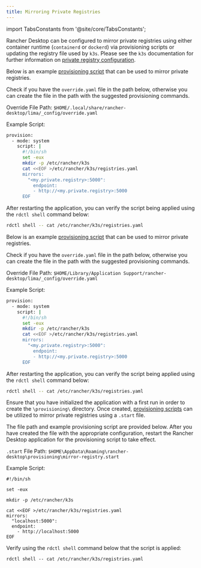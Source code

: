 ```yaml
---
title: Mirroring Private Registries
---
```


import TabsConstants from '@site/core/TabsConstants';

<head>
  <link rel="canonical" href="https://docs.rancherdesktop.io/how-to-guides/mirror-private-registry"/>
</head>

Rancher Desktop can be configured to mirror private registries using either container runtime (`containerd` or `dockerd`) via provisioning scripts or updating the registry file used by `k3s`. Please see the `k3s` documentation for further information on [private registry configuration](https://docs.k3s.io/installation/private-registry).

<Tabs groupId="os" defaultValue={TabsConstants.defaultOs}>
<TabItem value="Linux">

Below is an example [provisioning script](../how-to-guides/provisioning-scripts.md#macOS--Linux) that can be used to mirror private registries.

Check if you have the `override.yaml` file in the path below, otherwise you can create the file in the path with the suggested provisioning commands.

Override File Path:
`$HOME/.local/share/rancher-desktop/lima/_config/override.yaml`

Example Script:
```bash
provision:
  - mode: system
    script: |
      #!/bin/sh
      set -eux
      mkdir -p /etc/rancher/k3s
      cat <<EOF >/etc/rancher/k3s/registries.yaml
      mirrors:
        "<my.private.registry>:5000":
          endpoint:
          - http://<my.private.registry>:5000
      EOF
```

After restarting the application, you can verify the script being applied using the `rdctl shell` command below:

```bash
rdctl shell -- cat /etc/rancher/k3s/registries.yaml
```

</TabItem>
<TabItem value="macOS">

Below is an example [provisioning script](../how-to-guides/provisioning-scripts.md#macOS--Linux) that can be used to mirror private registries.

Check if you have the `override.yaml` file in the path below, otherwise you can create the file in the path with the suggested provisioning commands.

Override File Path:
`$HOME/Library/Application Support/rancher-desktop/lima/_config/override.yaml`

Example Script:

```bash
provision:
  - mode: system
    script: |
      #!/bin/sh
      set -eux
      mkdir -p /etc/rancher/k3s
      cat <<EOF >/etc/rancher/k3s/registries.yaml
      mirrors:
        "<my.private.registry>:5000":
          endpoint:
          - http://<my.private.registry>:5000
      EOF
```

After restarting the application, you can verify the script being applied using the `rdctl shell` command below:

```bash
rdctl shell -- cat /etc/rancher/k3s/registries.yaml
```

</TabItem>
<TabItem value="Windows">

Ensure that you have initialized the application with a first run in order to create the `\provisioning\` directory. Once created, [provisioning scripts](../how-to-guides/provisioning-scripts.md#Windows) can be utilized to mirror private registries using a `.start` file.

The file path and example provisioning script are provided below. After you have created the file with the appropriate configuration, restart the Rancher Desktop application for the provisioning script to take effect.

`.start` File Path:
`$HOME\AppData\Roaming\rancher-desktop\provisioning\mirror-registry.start`

Example Script:

```shell
#!/bin/sh

set -eux

mkdir -p /etc/rancher/k3s

cat <<EOF >/etc/rancher/k3s/registries.yaml
mirrors:
  "localhost:5000":
  endpoint:
    - http://localhost:5000
EOF
```

Verify using the `rdctl shell` command below that the script is applied:

```shell
rdctl shell -- cat /etc/rancher/k3s/registries.yaml
```

</TabItem>
</Tabs>
